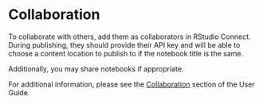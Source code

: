 # Collaboration

To collaborate with others, add them as collaborators in RStudio Connect. During
publishing, they should provide their API key and will be able to choose a
content location to publish to if the notebook title is the same.

Additionally, you may share notebooks if appropriate.

For additional information, please see the [Collaboration](https://docs.rstudio.com/connect/user/publishing/#publishing-collaboration) section of the User Guide.
